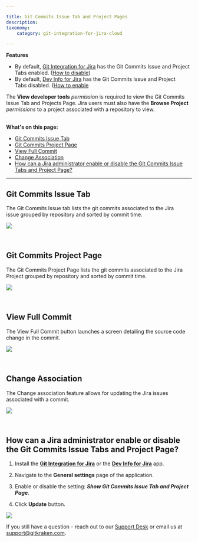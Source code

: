 ```yaml
---

title: Git Commits Issue Tab and Project Pages
description:
taxonomy:
    category: git-integration-for-jira-cloud

---
```


<!-- FEATURES -->

<div class="bbb-callout bbb--info">
    <div class="irow">
    <div class="ilogobox">
        <span class="logoimg"></span>
    </div>
    <div class="imsgbox">
        <b>Features</b><br>
        <ul>
            <li>
                By default, <a href='https://marketplace.atlassian.com/4984'>Git Integration for Jira</a> has the Git Commits Issue and Project Tabs enabled. (<a href="#how-can-a-jira-administrator-enable-or-disable-the-git-commits-issue-tabs-and-project-page">How to disable</a>)
            </li>
            <li>
                By default, <a href='https://marketplace.atlassian.com/1219270'>Dev Info for Jira</a> has the Git Commits Issue and Project Tabs disabled. (<a href="#how-can-a-jira-administrator-enable-or-disable-the-git-commits-issue-tabs-and-project-page">How to enable</a>
            </li>
        </ul>
    </div>
    </div>
</div>

<div class="bbb-callout bbb--alert">
    <div class="irow">
    <div class="ilogobox">
        <span class="logoimg"></span>
    </div>
    <div class="imsgbox">
        The <b>View developer tools</b> <i>permission</i> is required to view the Git Commits Issue Tab and Projects Page. Jira users must also have the <b>Browse Project</b> <i>permissions</i> to a project associated with a repository to view.
    </div>
    </div>
</div>
<br>

**What's on this page:**
- [Git Commits Issue Tab](#git-commits-issue-tab)
- [Git Commits Project Page](#git-commits-project-page)
- [View Full Commit](#view-full-commit)
- [Change Association](#change-association)
- [How can a Jira administrator enable or disable the Git Commits Issue Tabs and Project Page?](#how-can-a-jira-administrator-enable-or-disable-the-git-commits-issue-tabs-and-project-page)

* * *

## Git Commits Issue Tab

The Git Commits Issue tab lists the git commits associated to the Jira issue grouped by repository and sorted by commit time.

![](/wp-content/uploads/gij-gitcloud-git-commits-issue-tab.png)

<br>

## Git Commits Project Page

The Git Commits Project Page lists the git commits associated to the Jira Project grouped by repository and sorted by commit time.

![](/wp-content/uploads/gij-gitcloud-git-commits-project-page.png)

<br>

## View Full Commit

The View Full Commit button launches a screen detailing the source code change in the commit.

![](/wp-content/uploads/gij-gitcloud-gitcommits-diff-change.png)

<br>

## Change Association

The Change association feature allows for updating the Jira issues associated with a commit.

![](/wp-content/uploads/gij-git-cloud-change-association.png)

<br>

## How can a Jira administrator enable or disable the Git Commits Issue Tabs and Project Page?

1.  Install the **[Git Integration for Jira](https://marketplace.atlassian.com/4984)** or the **[Dev Info for Jira](https://marketplace.atlassian.com/1219270)** app.

2.  Navigate to the **General settings** page of the application.

3.  Enable or disable the setting: _**Show Git Commits Issue Tab and Project Page**_.

4.  Click **Update** button.

![](/wp-content/uploads/gij-gitcloud-general-settings-git-commits-issue-project.png)

<div class="bbb-callout bbb--info">
    <div class="irow">
    <div class="ilogobox">
        <span class="logoimg"></span>
    </div>
    <div class="imsgbox">
        If you still have a question - reach out to our <a href='https://help.gitkraken.com/git-integration-for-jira-cloud/gij-cloud-contact-support/' target='_blank'>Support Desk</a> or email us at <a href="mailto:support@gitkraken.com">support@gitkraken.com</a>.
    </div>
    </div>
</div>
<br>

